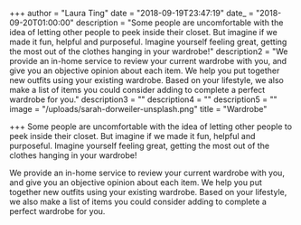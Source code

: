 +++
author = "Laura Ting"
date = "2018-09-19T23:47:19"
date_ = "2018-09-20T01:00:00"
description = "Some people are uncomfortable with the idea of letting other people to peek inside their closet. But imagine if we made it fun, helpful and purposeful. Imagine yourself feeling great, getting the most out of the clothes hanging in your wardrobe!"
description2 = "We provide an in-home service to review your current wardrobe with you, and give you an objective opinion about each item. We help you put together new outfits using your existing wardrobe. Based on your lifestyle, we also make a list of items you could consider adding to complete a perfect wardrobe for you."
description3 = ""
description4 = ""
description5 = ""
image = "/uploads/sarah-dorweiler-unsplash.png"
title = "Wardrobe"

+++
Some people are uncomfortable with the idea of letting other people to peek inside their closet. But imagine if we made it fun, helpful and purposeful. Imagine yourself feeling great, getting the most out of the clothes hanging in your wardrobe!

We provide an in-home service to review your current wardrobe with you, and give you an objective opinion  about each item. We help you put together new outfits using your existing wardrobe. Based on your lifestyle, we also make a list of items you could consider adding to complete a perfect wardrobe for you.